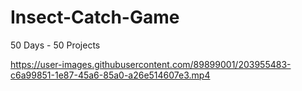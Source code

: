 # Insect-Catch-Game
50 Days - 50 Projects


https://user-images.githubusercontent.com/89899001/203955483-c6a99851-1e87-45a6-85a0-a26e514607e3.mp4

